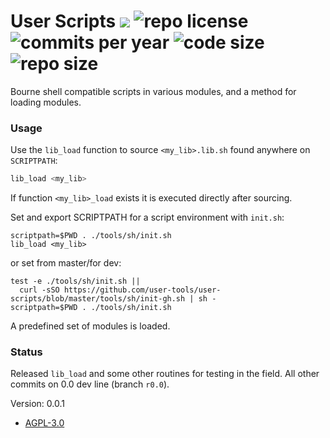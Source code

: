 # User Scripts [![](http://img.shields.io/travis/bvberkum/user-scripts.svg)](https://travis-ci.org/bvberkum/user-scripts) ![repo license](https://img.shields.io/github/license/bvberkum/user-scripts.svg) ![commits per year](https://img.shields.io/github/commit-activity/y/bvberkum/user-scripts.svg) ![code size](https://img.shields.io/github/languages/code-size/bvberkum/user-scripts.svg) ![repo size](https://img.shields.io/github/repo-size/bvberkum/user-scripts.svg)

Bourne shell compatible scripts in various modules, and a method for loading
modules.


### Usage

Use the ``lib_load`` function to source ``<my_lib>.lib.sh`` found anywhere on ``SCRIPTPATH``:
```sh
lib_load <my_lib>
```

If function ``<my_lib>_load`` exists it is executed directly after sourcing.

Set and export SCRIPTPATH for a script environment with ``init.sh``:
```
scriptpath=$PWD . ./tools/sh/init.sh
lib_load <my_lib>
```
or set from master/for dev:
```
test -e ./tools/sh/init.sh ||
  curl -sSO https://github.com/user-tools/user-scripts/blob/master/tools/sh/init-gh.sh | sh -
scriptpath=$PWD . ./tools/sh/init.sh
```
A predefined set of modules is loaded.


### Status
Released `lib_load` and some other routines for testing in the field. All other commits on 0.0 dev line (branch ``r0.0``).


Version: 0.0.1

* [AGPL-3.0](COPYING)

